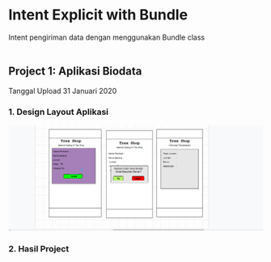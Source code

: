 # Intent Explicit with Bundle
Intent pengiriman data dengan menggunakan Bundle class
<br><br>
## Project 1: Aplikasi Biodata
Tanggal Upload 31 Januari 2020
### 1. Design Layout Aplikasi 
<img src="ScreenShot/drawio.PNG"/>

### 2. Hasil Project
<img src=""/>
